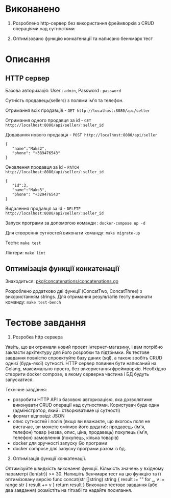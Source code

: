 # Виконанено

1. Розроблено http-сервер без використання фреймворків з CRUD операціями над сутностями 

2. Оптимізовано функцію конкатенації та написано бенчмарк тест

# Описання
## HTTP сервер

 Базова авторизація: User : `admin`, Password : `password`

 Сутність продавець(sellers) з полями ім'я та телефон.
 
 Отримання всіх продавців - `GET http://localhost:8080/api/seller`
 
 Отримання одного продавця за id - `GET http://localhost:8080/api/seller/:seller_id`
 
 Додавання нового продавця - `POST http://localhost:8080/api/seller`
```
{
   "name":"Maks2",
   "phone": "+389476543"
}
```
 
 Оновлення продавця за id - `PATCH http://localhost:8080/api/seller/:seller_id`
```
{
   "id":3,
   "name":"Maks3",
   "phone": "+329476543"
}
```
 
 Видалення продавця за id - `DELETE http://localhost:8080/api/seller/:seller_id`

 Запуск програми за допомогою команди : `docker-compose up -d`
 
 Для створення сутностей виконати команду: `make migrate-up`

 Тести: `make test`   

 Лінтери: `make lint`

## Оптимізація функції конкатенації

 Знаходиться: [pkg/concatenations/concatenations.go](https://github.com/LivanaKi/simple-rest/pkg/concatenations) 

 Розроблено додатково дві функції (ConcatTwo, ConcatThree) з використанням strings. Для отримання результатів тесту виконати команду: `make test-bench`

# Тестове завдання

1. Розробка http сервера

Уявіть, що ви отримали новий проект інтернет-магазину, і вам потрібно закласти архітектуру для його розробки та підтримки. Як тестове завдання повністю спроектуйте базу даних (sql), а також зробіть CRUD однієї (будь-якої) сутності. 
HTTP сервер повинен бути написаний на Golang, максимально просто, без використання фреймворків. 
Необхідно створити docker compose, в якому серверна частина і БД будуть запускатися. 

Технічне завдання:
- розробити HTTP API з базовою авторизацією, яка дозволятиме виконувати CRUD операції над сутностями. Користувач буде один (адміністратор,
який і створюватиме ці сутності)
- формат відповіді: JSON
- опис сутностей і полів (якщо ви вважаєте, що якогось поля не вистачає, ви можете сміливо його додати):
   продавець (ім'я, телефон)
   товар (назва, опис, ціна, продавець)
   покупець (ім'я, телефон)
   замовлення (покупець, кілька товарів)
- docker для зручності запуску Go програми
- docker compose для запуску програми разом із бд.

2. Оптимізація функції конкатенації.

Оптимізуйте швидкість виконання функції. Кількість значень у вхідному параметрі (len(str)) >= 30.
Напишіть бенчмарк тест на цю функцію та її оптимізовану версію
func concat(str []string) string  {
    result := ""
    for _, v := range str {
        result += v
    }
    return result
}
Виконане тестове завдання (або два завдання) розмістіть на гітхабі та надайте посилання. 
